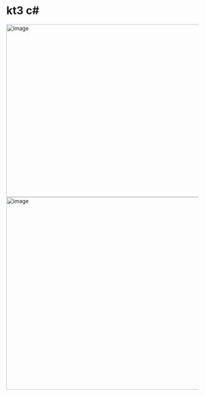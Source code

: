 # kt3 c#
<img width="904" height="453" alt="image" src="https://github.com/user-attachments/assets/4916b272-ee78-4987-a6ba-f03184850dc0" />
<img width="516" height="505" alt="image" src="https://github.com/user-attachments/assets/3acc4248-887b-468f-8fae-971f7141b6d9" />
